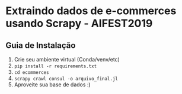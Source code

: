 # Extraindo dados de e-commerces usando Scrapy - AIFEST2019

## Guia de Instalação

1. Crie seu ambiente virtual (Conda/venv/etc)
2. `pip install -r requirements.txt`
3. `cd ecommerces`
4. `scrapy crawl consul -o arquivo_final.jl`
5. Aproveite sua base de dados :)

